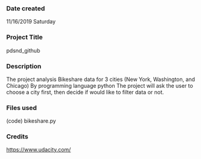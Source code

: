 ### Date created
11/16/2019  Saturday

### Project Title
pdsnd_github

### Description
The project analysis Bikeshare data for 3 cities (New York, Washington, and Chicago) By programming language python 
The project will ask the user to choose a city first, then decide if would like to filter data or not.

### Files used
(code) bikeshare.py

### Credits
https://www.udacity.com/

